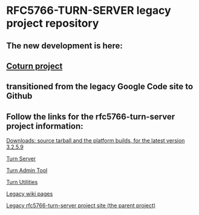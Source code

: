 RFC5766-TURN-SERVER legacy project repository
=================================================
The new development is here:
--------------------------------------------------------------
[Coturn project](https://github.com/coturn/coturn)
--------------------------------------------------------------
 transitioned from the legacy Google Code site to Github
---------------------------------------------------------------
 Follow the links for the rfc5766-turn-server project information:
-------------------------------------------------

[Downloads: source tarball and the platform builds, for the latest version 3.2.5.9](http://turnserver.open-sys.org/downloads/v3.2.5.9/)

[Turn Server](README.turnserver)

[Turn Admin Tool](README.turnadmin)

[Turn Utilities](README.turnutils)

[Legacy wiki pages](https://code.google.com/p/rfc5766-turn-server/w/list)

[Legacy rfc5766-turn-server project site (the parent project)](https://code.google.com/p/rfc5766-turn-server/)
